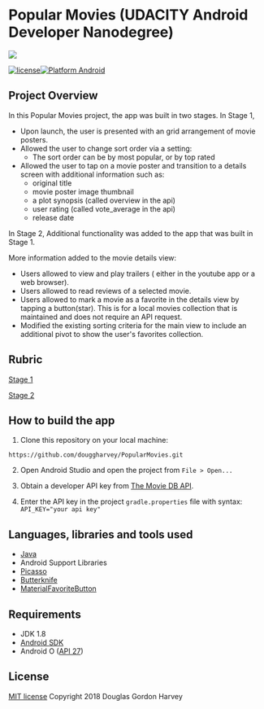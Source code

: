 # Popular Movies (UDACITY Android Developer Nanodegree)

![](https://imgur.com/t2eJ75U.gif)

[![license](https://img.shields.io/github/license/mashape/apistatus.svg)](LICENSE.txt)[![Platform Android](https://img.shields.io/badge/platform-Android-blue.svg)](https://www.android.com)

## Project Overview

In this Popular Movies project, the app was built in two stages. 
In Stage 1, 
* Upon launch, the user is presented with an grid arrangement of movie posters.
* Allowed the user to change sort order via a setting:
   * The sort order can be by most popular, or by top rated
* Allowed the user to tap on a movie poster and transition to a details screen with additional information such as:
   * original title
   * movie poster image thumbnail
   * a plot synopsis (called overview in the api)
   * user rating (called vote_average in the api)
   * release date

In Stage 2, 
Additional functionality was added to the app that was built in Stage 1.

More information added to the movie details view:
* Users allowed to view and play trailers ( either in the youtube app or a web browser).
* Users allowed to read reviews of a selected movie.
* Users allowed to mark a movie as a favorite in the details view by tapping a button(star). This is for a local movies collection that is maintained and does not require an API request.
* Modified the existing sorting criteria for the main view to include an additional pivot to show the user's favorites collection.

## Rubric

[Stage 1](documentation/PopularMoviesStage1Rubric.pdf)

[Stage 2](documentation/PopularMoviesStage2Rubric.pdf)


## How to build the app

1. Clone this repository on your local machine:

```
https://github.com/douggharvey/PopularMovies.git
```

2. Open Android Studio and open the project from `File > Open...`

3. Obtain a developer API key from [The Movie DB API](https://www.themoviedb.org/documentation/api).

4. Enter the API key in the project `gradle.properties` file with syntax:
`API_KEY="your api key"`

## Languages, libraries and tools used

* [Java](https://docs.oracle.com/javase/8/)
* Android Support Libraries
* [Picasso](https://github.com/square/picasso)
* [Butterknife](https://github.com/JakeWharton/butterknife)
* [MaterialFavoriteButton](https://github.com/IvBaranov/MaterialFavoriteButton)
## Requirements

* JDK 1.8
* [Android SDK](https://developer.android.com/studio/index.html)
* Android O ([API 27](https://developer.android.com/about/versions/oreo/))


## License

[MIT license](LICENSE.txt)
Copyright 2018 Douglas Gordon Harvey

